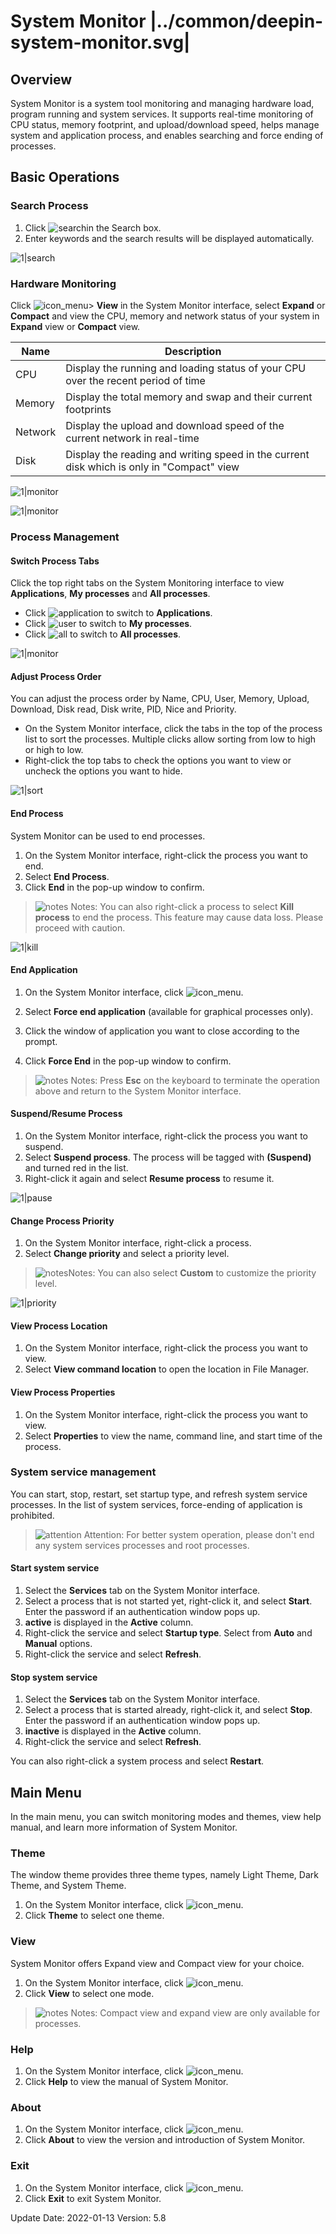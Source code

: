 # System Monitor |../common/deepin-system-monitor.svg|

## Overview

System Monitor is a system tool monitoring and managing hardware load, program running and system services. It supports real-time monitoring of CPU status, memory footprint, and upload/download speed, helps manage system and application process, and enables searching and force ending of processes.

## Basic Operations

### Search Process

1. Click ![search](icon/search.svg)in the Search box.  
2. Enter keywords and the search results will be displayed automatically.

![1|search](jpg/search.png)

### Hardware Monitoring

Click ![icon_menu](icon/icon_menu.svg)> **View** in the System Monitor interface, select **Expand** or **Compact** and view the CPU, memory and network status of your system in **Expand** view or **Compact** view.

| Name    | Description                                                  |
| ------- | ------------------------------------------------------------ |
| CPU     | Display the running and loading status of your CPU over the recent period of time |
| Memory  | Display the total memory and swap and their current footprints |
| Network | Display the upload and download speed of the current network in real-time |
| Disk    | Display the reading and writing speed in the current disk which is only in "Compact" view |

![1|monitor](jpg/expand.png)

![1|monitor](jpg/compact.png)


### Process Management

#### Switch Process Tabs

Click the top right tabs on the System Monitoring interface to view **Applications**, **My processes** and **All processes**.

- Click ![application](jpg/app_process.png) to switch to **Applications**. 
- Click ![user](jpg/my_process.png) to switch to **My processes**. 
- Click ![all](jpg/all_process.png) to switch to **All processes**.

![1|monitor](jpg/tab_switch.png)

#### Adjust Process Order

You can adjust the process order by Name, CPU, User, Memory, Upload, Download, Disk read, Disk write, PID, Nice and Priority.

- On the System Monitor interface, click the tabs in the top of the process list to sort the processes. Multiple clicks allow sorting from low to high or high to low.
- Right-click the top tabs to check the options you want to view or uncheck the options you want to hide.

![1|sort](jpg/sort.png)

#### End Process

System Monitor can be used to end processes.

1. On the System Monitor interface, right-click the process you want to end.
2. Select **End Process**.
3. Click **End** in the pop-up window to confirm.

> ![notes](icon/notes.svg) Notes:  You can also right-click a process to select **Kill process** to end the process. This feature may cause data loss. Please proceed with caution.

![1|kill](jpg/kill.png)

#### End Application

1. On the System Monitor interface, click ![icon_menu](icon/icon_menu.svg).

2. Select **Force end application** (available for graphical processes only).
3. Click the window of application you want to close according to the prompt.

4. Click **Force End** in the pop-up window to confirm.

> ![notes](icon/notes.svg) Notes: Press **Esc** on the keyboard to terminate the operation above and return to the System Monitor interface.
>


#### Suspend/Resume Process

1. On the System Monitor interface, right-click the process you want to suspend.
2. Select **Suspend process**. The process will be tagged with **(Suspend)** and turned red in the list. 
3. Right-click it again and select **Resume process** to resume it.

![1|pause](jpg/pause.png)

#### Change Process Priority 

1. On the System Monitor interface, right-click a process.
2. Select **Change priority** and select a priority level.

> ![notes](icon/notes.svg)Notes: You can also select **Custom** to customize the priority level.

![1|priority](jpg/priority.png)


#### View Process Location

1. On the System Monitor interface, right-click the process you want to view.
2. Select **View command location** to open the location in File Manager. 

#### View Process Properties

1. On the System Monitor interface, right-click the process you want to view.
2. Select **Properties** to view the name, command line, and start time of the process.

### System service management

You can start, stop, restart, set startup type, and refresh system service processes.
In the list of system services, force-ending of application is prohibited.

>![attention](icon/attention.svg) Attention: For better system operation, please don't end any system services processes and root processes.

#### Start system service
1. Select the **Services** tab on the System Monitor interface.
2. Select a process that is not started yet, right-click it, and select **Start**. Enter the password if an authentication window pops up.
3. **active** is displayed in the **Active** column.
4. Right-click the service and select **Startup type**. Select from **Auto** and **Manual** options.
5. Right-click the service and select **Refresh**.

#### Stop system service

1. Select the **Services** tab on the System Monitor interface.
2. Select a process that is started already, right-click it, and select **Stop**. Enter the password if an authentication window pops up.
3. **inactive** is displayed in the **Active** column.
4. Right-click the service and select **Refresh**.

You can also right-click a system process and select **Restart**. 

## Main Menu

In the main menu, you can switch monitoring modes and themes, view help manual, and learn more information of System Monitor.

### Theme

The window theme provides three theme types, namely Light Theme, Dark Theme, and System Theme.

1. On the System Monitor interface, click ![icon_menu](icon/icon_menu.svg).
2. Click **Theme** to select one theme.

### View

System Monitor offers Expand view and Compact view for your choice.

1. On the System Monitor interface, click ![icon_menu](icon/icon_menu.svg).
2. Click **View** to select one mode.

> ![notes](icon/notes.svg) Notes: Compact view and expand view are only available for processes.


### Help

1. On the System Monitor interface, click ![icon_menu](icon/icon_menu.svg).
2. Click **Help** to view the manual of System Monitor.

### About

1.  On the System Monitor interface, click ![icon_menu](icon/icon_menu.svg).
2.  Click **About** to view the version and introduction of System Monitor.

### Exit

1. On the System Monitor interface, click ![icon_menu](icon/icon_menu.svg).
2. Click **Exit** to exit System Monitor.

<div class="version-info"><span>Update Date: 2022-01-13</span><span> Version: 5.8</span></div>